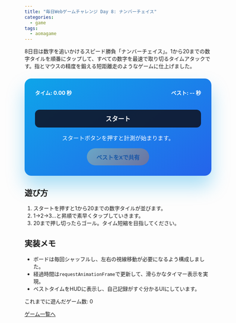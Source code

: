 ```yaml
---
title: "毎日Webゲームチャレンジ Day 8: ナンバーチェイス"
categories:
  - game
tags:
  - aomagame
---
```


8日目は数字を追いかけるスピード勝負「ナンバーチェイス」。1から20までの数字タイルを順番にタップして、すべての数字を最速で取り切るタイムアタックです。指とマウスの精度を鍛える短距離走のようなゲームに仕上げました。

<style>
#number-chase-game {
  max-width: 520px;
  margin: 24px auto;
  padding: 28px;
  border-radius: 18px;
  background: linear-gradient(145deg, #0ea5e9, #2563eb);
  color: #fff;
  box-shadow: 0 28px 48px rgba(14, 165, 233, 0.35);
  text-align: center;
  font-family: "Inter", "Hiragino Kaku Gothic ProN", sans-serif;
}
#number-chase-game .hud {
  display: flex;
  justify-content: space-between;
  align-items: center;
  gap: 12px;
  flex-wrap: wrap;
  margin-bottom: 18px;
  font-weight: 700;
}
#number-chase-game .grid {
  display: grid;
  grid-template-columns: repeat(5, minmax(80px, 1fr));
  gap: 12px;
  margin: 0 auto 18px;
}
#number-chase-game button.tile {
  border: none;
  border-radius: 16px;
  padding: 18px 0;
  background: rgba(15, 23, 42, 0.12);
  color: #0f172a;
  font-size: 1.3rem;
  font-weight: 700;
  cursor: pointer;
  transition: transform 0.12s ease, background 0.12s ease, box-shadow 0.12s ease;
}
#number-chase-game button.tile:hover {
  transform: translateY(-2px);
  box-shadow: 0 12px 22px rgba(15, 23, 42, 0.18);
}
#number-chase-game button.tile.correct {
  background: #22c55e;
  color: #fff;
  box-shadow: inset 0 0 12px rgba(15, 23, 42, 0.2);
}
#number-chase-game button.tile.disabled {
  background: rgba(15, 23, 42, 0.08);
  color: rgba(15, 23, 42, 0.35);
  cursor: not-allowed;
  transform: none;
  box-shadow: none;
}
#number-chase-game .start {
  width: 100%;
  border: none;
  border-radius: 12px;
  padding: 12px 20px;
  font-size: 1.05rem;
  font-weight: 700;
  background: rgba(15, 23, 42, 0.9);
  color: #fff;
  cursor: pointer;
  transition: transform 0.12s ease, box-shadow 0.12s ease;
}
#number-chase-game .start:hover:not(:disabled) {
  transform: translateY(-1px);
  box-shadow: 0 16px 26px rgba(15, 23, 42, 0.25);
}
#number-chase-game .start:disabled {
  opacity: 0.4;
  cursor: not-allowed;
  box-shadow: none;
}
#number-chase-game .log {
  margin-top: 16px;
  font-size: 0.95rem;
}
#number-chase-game .actions {
  margin-top: 18px;
  display: flex;
  justify-content: center;
}
#number-chase-game .share-button {
  border: none;
  border-radius: 9999px;
  padding: 12px 26px;
  font-size: 0.95rem;
  font-weight: 700;
  background: linear-gradient(135deg, #fde68a, #f97316);
  color: #0f172a;
  cursor: pointer;
  box-shadow: 0 16px 30px rgba(249, 115, 22, 0.35);
  transition: transform 0.12s ease, box-shadow 0.12s ease, opacity 0.12s ease;
}
#number-chase-game .share-button:hover:not(:disabled) {
  transform: translateY(-1px);
  box-shadow: 0 20px 36px rgba(249, 115, 22, 0.45);
}
#number-chase-game .share-button:disabled {
  opacity: 0.35;
  cursor: not-allowed;
  box-shadow: none;
}
</style>

<div id="number-chase-game">
  <div class="hud">
    <span class="timer">タイム: 0.00 秒</span>
    <span class="best">ベスト: -- 秒</span>
  </div>
  <div class="grid"></div>
  <button type="button" class="start">スタート</button>
  <p class="log">スタートボタンを押すと計測が始まります。</p>
  <div class="actions">
    <button type="button" class="share-button" disabled>ベストをXで共有</button>
  </div>
</div>

<script>
(() => {
  const root = document.getElementById('number-chase-game');
  if (!root) {
    return;
  }

  const timerEl = root.querySelector('.timer');
  const bestEl = root.querySelector('.best');
  const gridEl = root.querySelector('.grid');
  const startButton = root.querySelector('.start');
  const logEl = root.querySelector('.log');
  const shareButton = root.querySelector('.share-button');
  const getPlayCountEl = () => document.querySelector('[data-aomagame-play-count]');

  const storageKey = 'aomagame:best:number-chase';
  const playedKey = 'aomagame:played:number-chase';

  let sequence = [];
  let expected = 1;
  let startTime = 0;
  let elapsed = 0;
  let timerId = null;
  let bestTime = null;
  let running = false;
  let storageAvailable = false;

  const updatePlayCount = () => {
    const counterEl = getPlayCountEl();
    if (!counterEl) {
      return;
    }
    try {
      let total = 0;
      for (let i = 0; i < localStorage.length; i += 1) {
        const key = localStorage.key(i);
        if (typeof key !== 'string' || !key.startsWith('aomagame:played:')) {
          continue;
        }
        const value = Number.parseInt(localStorage.getItem(key) ?? '0', 10);
        if (!Number.isNaN(value) && value > 0) {
          total += 1;
        }
      }
      counterEl.textContent = total;
    } catch (error) {
      counterEl.textContent = '0';
    }
  };

  const markPlayed = () => {
    if (!storageAvailable) {
      return;
    }
    try {
      const current = Number.parseInt(localStorage.getItem(playedKey) ?? '0', 10);
      const next = Number.isNaN(current) ? 1 : current + 1;
      localStorage.setItem(playedKey, String(next));
    } catch (error) {
      return;
    }
    updatePlayCount();
  };

  const detectStorage = () => {
    try {
      const testKey = `${storageKey}-test`;
      localStorage.setItem(testKey, '1');
      localStorage.removeItem(testKey);
      storageAvailable = true;
    } catch (error) {
      storageAvailable = false;
    }
  };

  const loadBest = () => {
    if (!storageAvailable) {
      bestEl.textContent = 'ベスト: -- 秒';
      return;
    }
    const stored = localStorage.getItem(storageKey);
    if (!stored) {
      bestEl.textContent = 'ベスト: -- 秒';
      return;
    }
    const value = Number.parseFloat(stored);
    if (!Number.isNaN(value) && value > 0) {
      bestTime = value;
      bestEl.textContent = `ベスト: ${bestTime.toFixed(2)} 秒`;
      shareButton.disabled = false;
    }
  };

  const saveBest = () => {
    if (!storageAvailable || bestTime === null) {
      return;
    }
    localStorage.setItem(storageKey, String(bestTime));
  };

  const updateTimer = () => {
    if (!running) {
      return;
    }
    elapsed = (performance.now() - startTime) / 1000;
    timerEl.textContent = `タイム: ${elapsed.toFixed(2)} 秒`;
  };

  const stopTimer = () => {
    running = false;
    if (timerId) {
      cancelAnimationFrame(timerId);
      timerId = null;
    }
  };

  const loop = () => {
    updateTimer();
    if (running) {
      timerId = requestAnimationFrame(loop);
    }
  };

  const shuffle = (array) => {
    for (let i = array.length - 1; i > 0; i -= 1) {
      const j = Math.floor(Math.random() * (i + 1));
      [array[i], array[j]] = [array[j], array[i]];
    }
    return array;
  };

  const renderGrid = () => {
    gridEl.innerHTML = '';
    sequence = shuffle(Array.from({ length: 20 }, (_, idx) => idx + 1));
    sequence.forEach((value) => {
      const button = document.createElement('button');
      button.type = 'button';
      button.className = 'tile disabled';
      button.textContent = value;
      gridEl.appendChild(button);
    });
  };

  const startGame = () => {
    markPlayed();
    expected = 1;
    renderGrid();
    Array.from(gridEl.children).forEach((tile) => {
      tile.classList.remove('disabled', 'correct');
      tile.addEventListener('click', tileHandler);
    });
    startButton.disabled = true;
    shareButton.disabled = bestTime === null;
    running = true;
    startTime = performance.now();
    timerEl.textContent = 'タイム: 0.00 秒';
    logEl.textContent = '数字を1から順番にタップ！';
    loop();
  };

  const finishGame = () => {
    stopTimer();
    startButton.disabled = false;
    startButton.textContent = 'もう一度';
    Array.from(gridEl.children).forEach((tile) => {
      tile.removeEventListener('click', tileHandler);
    });
    if (bestTime === null || elapsed < bestTime) {
      bestTime = elapsed;
      bestEl.textContent = `ベスト: ${bestTime.toFixed(2)} 秒`;
      saveBest();
      logEl.textContent = `クリア！タイムは ${elapsed.toFixed(2)} 秒。ベスト更新です！`;
      shareButton.disabled = false;
    } else {
      logEl.textContent = `クリア！タイムは ${elapsed.toFixed(2)} 秒。次はベスト更新を狙いましょう。`;
    }
  };

  const tileHandler = (event) => {
    if (!running) {
      return;
    }
    const button = event.currentTarget;
    const value = Number(button.textContent);
    if (value !== expected) {
      button.classList.add('shake');
      setTimeout(() => button.classList.remove('shake'), 200);
      return;
    }
    button.classList.add('correct');
    expected += 1;
    if (expected > 20) {
      finishGame();
    }
  };

  startButton.addEventListener('click', () => {
    if (running) {
      return;
    }
    renderGrid();
    startGame();
  });

  if (shareButton) {
    shareButton.addEventListener('click', (event) => {
      event.preventDefault();
      if (bestTime === null) {
        return;
      }
      const text = `ナンバーチェイスでベスト ${bestTime.toFixed(2)} 秒を記録！ #aomagame`;
      const shareUrl = new URL('https://twitter.com/intent/tweet');
      shareUrl.searchParams.set('text', text);
      shareUrl.searchParams.set('url', window.location.href);
      window.open(shareUrl.toString(), '_blank', 'noopener');
    });
  }

  detectStorage();
  loadBest();
  if (document.readyState === 'loading') {
    document.addEventListener('DOMContentLoaded', updatePlayCount, { once: true });
  } else {
    updatePlayCount();
  }
  renderGrid();
})();
</script>

## 遊び方
1. スタートを押すと1から20までの数字タイルが並びます。
2. 1→2→3…と昇順で素早くタップしていきます。
3. 20まで押し切ったらゴール。タイム短縮を目指してください。

## 実装メモ
- ボードは毎回シャッフルし、左右の視線移動が必要になるよう構成しました。
- 経過時間は`requestAnimationFrame`で更新して、滑らかなタイマー表示を実現。
- ベストタイムをHUDに表示し、自己記録がすぐ分かるUIにしています。


<p class="game-progress">これまでに遊んだゲーム数: <span data-aomagame-play-count>0</span></p>
<p class="game-link"><a href="{{ "/tags/#aomagame" | relative_url }}">ゲーム一覧へ</a></p>
